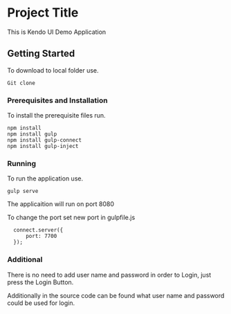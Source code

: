 # Project Title

This is Kendo UI Demo Application

## Getting Started

To download to local folder use.

```
Git clone 
``` 


### Prerequisites and Installation

To install the prerequisite files run.

```
npm install
npm install gulp
npm install gulp-connect
npm install gulp-inject
```

### Running

To run the application use.

```
gulp serve
```

The applicaition will run on port 8080

To change the port set new port in gulpfile.js

```
  connect.server({
	  port: 7700
  });
```


### Additional

There is no need to add user name and password in order to Login, just press the Login Button.

Additionally in the source code can be found what user name and password could be used for login.
